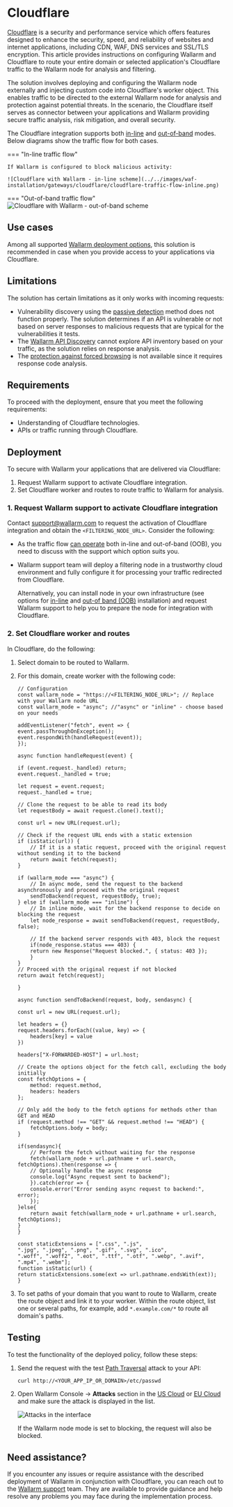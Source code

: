 [ptrav-attack-docs]:                ../../attacks-vulns-list.md#path-traversal
[attacks-in-ui-image]:              ../../images/admin-guides/test-attacks-quickstart-sqli-xss.png

# Cloudflare

[Cloudflare](https://www.cloudflare.com/) is a security and performance service which offers features designed to enhance the security, speed, and reliability of websites and internet applications, including CDN, WAF, DNS services and SSL/TLS encryption. This article provides instructions on configuring Wallarm and Cloudflare to route your entire domain or selected application's Cloudflare traffic to the Wallarm node for analysis and filtering.

The solution involves deploying and configuring the Wallarm node externally and injecting custom code into Cloudflare's worker object. This enables traffic to be directed to the external Wallarm node for analysis and protection against potential threats. In the scenario, the Cloudflare itself serves as connector between your applications and Wallarm providing secure traffic analysis, risk mitigation, and overall security.

<a name="cloudflare-modes"></a> The Cloudflare integration supports both [in-line](../inline/overview.md) and [out-of-band](../oob/overview.md) modes. Below diagrams show the traffic flow for both cases.

=== "In-line traffic flow"

    If Wallarm is configured to block malicious activity:

    ![Cloudflare with Wallarm - in-line scheme](../../images/waf-installation/gateways/cloudflare/cloudflare-traffic-flow-inline.png)
=== "Out-of-band traffic flow"
    ![Cloudflare with Wallarm - out-of-band scheme](../../images/waf-installation/gateways/cloudflare/cloudflare-traffic-flow-oob.png)

## Use cases

Among all supported [Wallarm deployment options](../supported-deployment-options.md), this solution is recommended in case when you provide access to your applications via Cloudflare.

## Limitations

The solution has certain limitations as it only works with incoming requests:

* Vulnerability discovery using the [passive detection](../../about-wallarm/detecting-vulnerabilities.md#passive-detection) method does not function properly. The solution determines if an API is vulnerable or not based on server responses to malicious requests that are typical for the vulnerabilities it tests.
* The [Wallarm API Discovery](../../api-discovery/overview.md) cannot explore API inventory based on your traffic, as the solution relies on response analysis.
* The [protection against forced browsing](../../admin-en/configuration-guides/protecting-against-bruteforce.md) is not available since it requires response code analysis.

## Requirements

To proceed with the deployment, ensure that you meet the following requirements:

* Understanding of Cloudflare technologies.
* APIs or traffic running through Cloudflare.

## Deployment

To secure with Wallarm your applications that are delivered via Cloudflare:

1. Request Wallarm support to activate Cloudflare integration.
1. Set Cloudflare worker and routes to route traffic to Wallarm for analysis.

### 1. Request Wallarm support to activate Cloudflare integration

Contact [support@wallarm.com](mailto:support@wallarm.com) to request the activation of Cloudflare integration and obtain the `<FILTERING_NODE_URL>`. Consider the following:

* As the traffic flow [can operate](#cloudflare-modes) both in-line and out-of-band (OOB), you need to discuss with the support which option suits you.

* Wallarm support team will deploy a filtering node in a trustworthy cloud environment and fully configure it for processing your traffic redirected from Cloudflare.

    Alternatively, you can install node in your own infrastructure (see options for [in-line](../../installation/supported-deployment-options.md#in-line) and [out-of band (OOB)](../../installation/supported-deployment-options.md#out-of-band) installation) and request Wallarm support to help you to prepare the node for integration with Cloudflare.

### 2. Set Cloudflare worker and routes

In Cloudflare, do the following:

1. Select domain to be routed to Wallarm.
1. For this domain, create worker with the following code:

    ```
    // Configuration
    const wallarm_node = "https://<FILTERING_NODE_URL>"; // Replace with your Wallarm node URL
    const wallarm_mode = "async"; //"async" or "inline" - choose based on your needs

    addEventListener("fetch", event => {
    event.passThroughOnException();
    event.respondWith(handleRequest(event));
    });

    async function handleRequest(event) {

    if (event.request._handled) return;
    event.request._handled = true;
    
    let request = event.request;
    request._handled = true;

    // Clone the request to be able to read its body
    let requestBody = await request.clone().text();

    const url = new URL(request.url);

    // Check if the request URL ends with a static extension
    if (isStatic(url)) {
        // If it is a static request, proceed with the original request without sending it to the backend
        return await fetch(request);
    }

    if (wallarm_mode === "async") {
        // In async mode, send the request to the backend asynchronously and proceed with the original request
        sendToBackend(request, requestBody, true);
    } else if (wallarm_mode === "inline") {
        // In inline mode, wait for the backend response to decide on blocking the request
        let node_response = await sendToBackend(request, requestBody, false);
    
        // If the backend server responds with 403, block the request
        if(node_response.status === 403) {
        return new Response("Request blocked.", { status: 403 });
        }
    }
    // Proceed with the original request if not blocked
    return await fetch(request);
    
    }

    async function sendToBackend(request, body, sendasync) {

    const url = new URL(request.url);

    let headers = {}
    request.headers.forEach((value, key) => {
        headers[key] = value
    })

    headers["X-FORWARDED-HOST"] = url.host;

    // Create the options object for the fetch call, excluding the body initially
    const fetchOptions = {
        method: request.method,
        headers: headers
    };
    
    // Only add the body to the fetch options for methods other than GET and HEAD
    if (request.method !== "GET" && request.method !== "HEAD") {
        fetchOptions.body = body;
    }

    if(sendasync){
        // Perform the fetch without waiting for the response
        fetch(wallarm_node + url.pathname + url.search, fetchOptions).then(response => {
        // Optionally handle the async response
        console.log("Async request sent to backend");
        }).catch(error => {
        console.error("Error sending async request to backend:", error);
        });
    }else{
        return await fetch(wallarm_node + url.pathname + url.search, fetchOptions);
    }
    }

    const staticExtensions = [".css", ".js",
    ".jpg", ".jpeg", ".png", ".gif", ".svg", ".ico",
    ".woff", ".woff2", ".eot", ".ttf", ".otf", ".webp", ".avif", ".mp4", ".webm"];
    function isStatic(url) {
    return staticExtensions.some(ext => url.pathname.endsWith(ext));
    }
    ```

1. To set paths of your domain that you want to route to Wallarm, create the route object and link it to your worker. Within the route object, list one or several paths, for example, add `*.example.com/*` to route all domain's paths.

## Testing

To test the functionality of the deployed policy, follow these steps:

1. Send the request with the test [Path Traversal][ptrav-attack-docs] attack to your API:

    ```
    curl http://<YOUR_APP_IP_OR_DOMAIN>/etc/passwd
    ```
1. Open Wallarm Console → **Attacks** section in the [US Cloud](https://us1.my.wallarm.com/attacks) or [EU Cloud](https://my.wallarm.com/attacks) and make sure the attack is displayed in the list.
    
    ![Attacks in the interface][attacks-in-ui-image]

    If the Wallarm node mode is set to blocking, the request will also be blocked.

## Need assistance?

If you encounter any issues or require assistance with the described deployment of Wallarm in conjunction with Cloudflare, you can reach out to the [Wallarm support](mailto:support@wallarm.com) team. They are available to provide guidance and help resolve any problems you may face during the implementation process.
